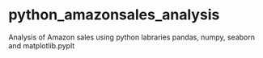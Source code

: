 # python_amazonsales_analysis
Analysis of Amazon sales using python labraries pandas, numpy, seaborn and matplotlib.pyplt
